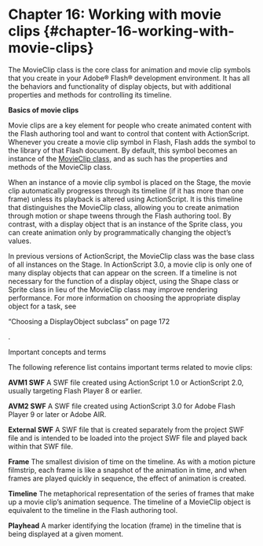 # Chapter 16: Working with movie clips {#chapter-16-working-with-movie-clips}

The MovieClip class is the core class for animation and movie clip symbols that you create in your Adobe® Flash® development environment. It has all the behaviors and functionality of display objects, but with additional properties and methods for controlling its timeline.

**Basics of movie clips**

Movie clips are a key element for people who create animated content with the Flash authoring tool and want to control that content with ActionScript. Whenever you create a movie clip symbol in Flash, Flash adds the symbol to the library of that Flash document. By default, this symbol becomes an instance of the [MovieClip class](http://help.adobe.com/en_US/FlashPlatform/reference/actionscript/3/flash/display/MovieClip.html), and as such has the properties and methods of the MovieClip class.

When an instance of a movie clip symbol is placed on the Stage, the movie clip automatically progresses through its timeline (if it has more than one frame) unless its playback is altered using ActionScript. It is this timeline that distinguishes the MovieClip class, allowing you to create animation through motion or shape tweens through the Flash authoring tool. By contrast, with a display object that is an instance of the Sprite class, you can create animation only by programmatically changing the object’s values.

In previous versions of ActionScript, the MovieClip class was the base class of all instances on the Stage. In ActionScript 3.0, a movie clip is only one of many display objects that can appear on the screen. If a timeline is not necessary for the function of a display object, using the Shape class or Sprite class in lieu of the MovieClip class may improve rendering performance. For more information on choosing the appropriate display object for a task, see

“Choosing a DisplayObject subclass” on page 172

.

Important concepts and terms

The following reference list contains important terms related to movie clips:

**AVM1 SWF** A SWF file created using ActionScript 1.0 or ActionScript 2.0, usually targeting Flash Player 8 or earlier.

**AVM2 SWF** A SWF file created using ActionScript 3.0 for Adobe Flash Player 9 or later or Adobe AIR.

**External SWF** A SWF file that is created separately from the project SWF file and is intended to be loaded into the project SWF file and played back within that SWF file.

**Frame** The smallest division of time on the timeline. As with a motion picture filmstrip, each frame is like a snapshot of the animation in time, and when frames are played quickly in sequence, the effect of animation is created.

**Timeline** The metaphorical representation of the series of frames that make up a movie clip’s animation sequence. The timeline of a MovieClip object is equivalent to the timeline in the Flash authoring tool.

**Playhead** A marker identifying the location (frame) in the timeline that is being displayed at a given moment.